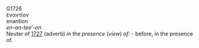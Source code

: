 <body>
  <p>G1726<br>  ἐναντίον  <br> enantion  <br><i>en-an-tee‘-on </i><br>Neuter of <a href="g1727.htm">1727</a>  (adverb) <i>in</i> the <i>presence</i> (<i>view</i>) <i>of:</i> - before, in the presence of.<br></p>
 </body>